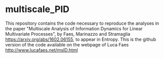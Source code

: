 # multiscale_PID
This repository contains the code necessary to reproduce the analyses in the paper "Multiscale Analysis of Information Dynamics for Linear Multivariate Processes", by Faes, Marinazzo and Stramaglia https://arxiv.org/abs/1602.06155, to appear in Entropy.
This is the github version of the code available on the webpage of Luca Faes http://www.lucafaes.net/msID.html
